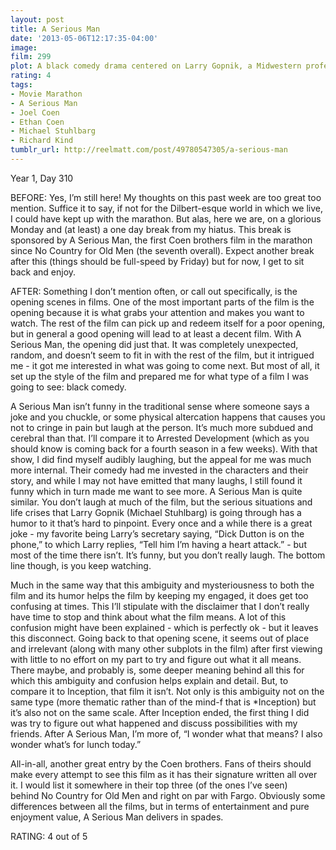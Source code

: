 ```yaml
---
layout: post
title: A Serious Man
date: '2013-05-06T12:17:35-04:00'
image: 
film: 299
plot: A black comedy drama centered on Larry Gopnik, a Midwestern professor who watches his life unravel through multiple sudden incidents. Though seeking for meaning and answers he seems to stay stalled.
rating: 4
tags:
- Movie Marathon
- A Serious Man
- Joel Coen
- Ethan Coen
- Michael Stuhlbarg
- Richard Kind
tumblr_url: http://reelmatt.com/post/49780547305/a-serious-man
---
```


Year 1, Day 310

BEFORE: Yes, I’m still here! My thoughts on this past week are too great too mention. Suffice it to say, if not for the Dilbert-esque world in which we live, I could have kept up with the marathon. But alas, here we are, on a glorious Monday and (at least) a one day break from my hiatus. This break is sponsored by A Serious Man, the first Coen brothers film in the marathon since No Country for Old Men (the seventh overall). Expect another break after this (things should be full-speed by Friday) but for now, I get to sit back and enjoy.

AFTER: Something I don’t mention often, or call out specifically, is the opening scenes in films. One of the most important parts of the film is the opening because it is what grabs your attention and makes you want to watch. The rest of the film can pick up and redeem itself for a poor opening, but in general a good opening will lead to at least a decent film. With A Serious Man, the opening did just that. It was completely unexpected, random, and doesn’t seem to fit in with the rest of the film, but it intrigued me - it got me interested in what was going to come next. But most of all, it set up the style of the film and prepared me for what type of a film I was going to see: black comedy.

A Serious Man isn’t funny in the traditional sense where someone says a joke and you chuckle, or some physical altercation happens that causes you not to cringe in pain but laugh at the person. It’s much more subdued and cerebral than that. I’ll compare it to Arrested Development (which as you should know is coming back for a fourth season in a few weeks). With that show, I did find myself audibly laughing, but the appeal for me was much more internal. Their comedy had me invested in the characters and their story, and while I may not have emitted that many laughs, I still found it funny which in turn made me want to see more. A Serious Man is quite similar. You don’t laugh at much of the film, but the serious situations and life crises that Larry Gopnik (Michael Stuhlbarg) is going through has a humor to it that’s hard to pinpoint. Every once and a while there is a great joke - my favorite being Larry’s secretary saying, “Dick Dutton is on the phone,” to which Larry replies, “Tell him I’m having a heart attack.” - but most of the time there isn’t. It’s funny, but you don’t really laugh. The bottom line though, is you keep watching.

Much in the same way that this ambiguity and mysteriousness to both the film and its humor helps the film by keeping my engaged, it does get too confusing at times. This I’ll stipulate with the disclaimer that I don’t really have time to stop and think about what the film means. A lot of this confusion might have been explained - which is perfectly ok - but it leaves this disconnect. Going back to that opening scene, it seems out of place and irrelevant (along with many other subplots in the film) after first viewing with little to no effort on my part to try and figure out what it all means. There maybe, and probably is, some deeper meaning behind all this for which this ambiguity and confusion helps explain and detail. But, to compare it to Inception, that film it isn’t. Not only is this ambiguity not on the same type (more thematic rather than of the mind-f that is *Inception) but it’s also not on the same scale. After Inception ended, the first thing I did was try to figure out what happened and discuss possibilities with my friends. After A Serious Man, I’m more of, “I wonder what that means? I also wonder what’s for lunch today.”

All-in-all, another great entry by the Coen brothers. Fans of theirs should make every attempt to see this film as it has their signature written all over it. I would list it somewhere in their top three (of the ones I’ve seen) behind No Country for Old Men and right on par with Fargo. Obviously some differences between all the films, but in terms of entertainment and pure enjoyment value, A Serious Man delivers in spades.

RATING: 4 out of 5
